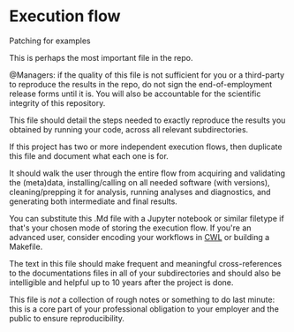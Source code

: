 # Execution flow

Patching for examples

This is perhaps the most important file in the repo. 

@Managers: if the quality of this file is not sufficient for you or a third-party to reproduce the results in the repo, do not sign the end-of-employment release forms until it is. You will also be accountable for the scientific integrity of this repository.

This file should detail the steps needed to exactly reproduce the results you obtained by running your code, across all relevant subdirectories. 

If this project has two or more independent execution flows, then duplicate this file and document what each one is for. 

It should walk the user through the entire flow from acquiring and validating the (meta)data, installing/calling on all needed software (with versions), cleaning/prepping it for analysis, running analyses and diagnostics, and generating both intermediate and final results. 

You can substitute this .Md file with a Jupyter notebook or similar filetype if that's your chosen mode of storing the execution flow. If you're an advanced user, consider encoding your workflows in [CWL](https://www.commonwl.org/) or building a Makefile.

The text in this file should make frequent and meaningful cross-references to the documentations files in all of your subdirectories and should also be intelligible and helpful up to 10 years after the project is done. 

This file is *not* a collection of rough notes or something to do last minute: this is a core part of your professional obligation to your employer and the public to ensure reproducibility. 

